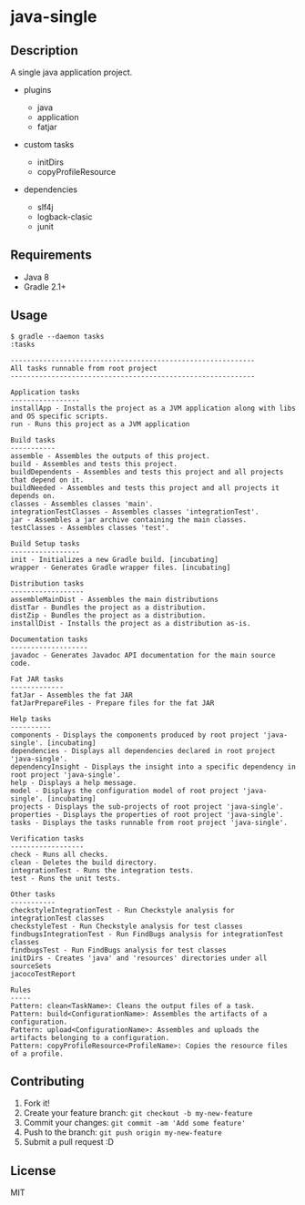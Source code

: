 # java-single

## Description

A single java application project.

- plugins
  - java
  - application
  - fatjar

- custom tasks
  - initDirs
  - copyProfileResource<ProfileName>

- dependencies
  - slf4j
  - logback-clasic
  - junit

## Requirements

- Java 8
- Gradle 2.1+

## Usage

```
$ gradle --daemon tasks
:tasks

------------------------------------------------------------
All tasks runnable from root project
------------------------------------------------------------

Application tasks
-----------------
installApp - Installs the project as a JVM application along with libs and OS specific scripts.
run - Runs this project as a JVM application

Build tasks
-----------
assemble - Assembles the outputs of this project.
build - Assembles and tests this project.
buildDependents - Assembles and tests this project and all projects that depend on it.
buildNeeded - Assembles and tests this project and all projects it depends on.
classes - Assembles classes 'main'.
integrationTestClasses - Assembles classes 'integrationTest'.
jar - Assembles a jar archive containing the main classes.
testClasses - Assembles classes 'test'.

Build Setup tasks
-----------------
init - Initializes a new Gradle build. [incubating]
wrapper - Generates Gradle wrapper files. [incubating]

Distribution tasks
------------------
assembleMainDist - Assembles the main distributions
distTar - Bundles the project as a distribution.
distZip - Bundles the project as a distribution.
installDist - Installs the project as a distribution as-is.

Documentation tasks
-------------------
javadoc - Generates Javadoc API documentation for the main source code.

Fat JAR tasks
-------------
fatJar - Assembles the fat JAR
fatJarPrepareFiles - Prepare files for the fat JAR

Help tasks
----------
components - Displays the components produced by root project 'java-single'. [incubating]
dependencies - Displays all dependencies declared in root project 'java-single'.
dependencyInsight - Displays the insight into a specific dependency in root project 'java-single'.
help - Displays a help message.
model - Displays the configuration model of root project 'java-single'. [incubating]
projects - Displays the sub-projects of root project 'java-single'.
properties - Displays the properties of root project 'java-single'.
tasks - Displays the tasks runnable from root project 'java-single'.

Verification tasks
------------------
check - Runs all checks.
clean - Deletes the build directory.
integrationTest - Runs the integration tests.
test - Runs the unit tests.

Other tasks
-----------
checkstyleIntegrationTest - Run Checkstyle analysis for integrationTest classes
checkstyleTest - Run Checkstyle analysis for test classes
findbugsIntegrationTest - Run FindBugs analysis for integrationTest classes
findbugsTest - Run FindBugs analysis for test classes
initDirs - Creates 'java' and 'resources' directories under all sourceSets
jacocoTestReport

Rules
-----
Pattern: clean<TaskName>: Cleans the output files of a task.
Pattern: build<ConfigurationName>: Assembles the artifacts of a configuration.
Pattern: upload<ConfigurationName>: Assembles and uploads the artifacts belonging to a configuration.
Pattern: copyProfileResource<ProfileName>: Copies the resource files of a profile.

```

## Contributing

1. Fork it!
2. Create your feature branch: `git checkout -b my-new-feature`
3. Commit your changes: `git commit -am 'Add some feature'`
4. Push to the branch: `git push origin my-new-feature`
5. Submit a pull request :D

## License

MIT
